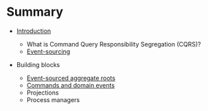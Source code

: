 # Summary

* [Introduction](README.md)
    * What is Command Query Responsibility Segregation (CQRS)?
    * [Event-sourcing](architecture/event-sourcing.md)

* Building blocks
    * [Event-sourced aggregate roots](building-blocks/event-sourced-aggregate-roots.md)
    * [Commands and domain events](building-blocks/commands-and-domain-events.md)
    * Projections
    * Process managers
